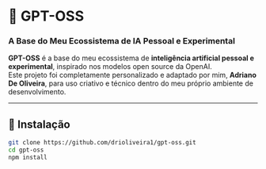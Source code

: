 # 🧠 GPT-OSS  
### A Base do Meu Ecossistema de IA Pessoal e Experimental

**GPT-OSS** é a base do meu ecossistema de **inteligência artificial pessoal e experimental**, inspirado nos modelos open source da OpenAI.  
Este projeto foi completamente personalizado e adaptado por mim, **Adriano De Oliveira**, para uso criativo e técnico dentro do meu próprio ambiente de desenvolvimento.

---

## 🚀 Instalação

```bash
git clone https://github.com/drioliveira1/gpt-oss.git
cd gpt-oss
npm install